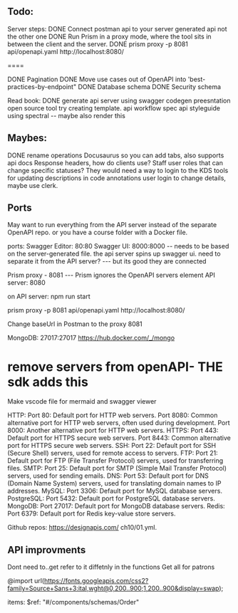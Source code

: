 ## Todo:

Server steps:
DONE Connect postman api to your server generated api not the other one
DONE Run Prism in a proxy mode, where the tool sits in between the client and the server.
DONE prism proxy -p 8081 api/openapi.yaml http://localhost:8080/

====

DONE Pagination
DONE Move use cases out of OpenAPI into 'best-practices-by-endpoint"
DONE Database schema
DONE Security schema

Read book:
DONE generate api server using swagger codegen
preesntation open source tool try creating template.
api workflow spec
api styleguide using spectral -- maybe also render this

## Maybes:

DONE rename operations
Docusaurus so you can add tabs, also supports api docs
Response headers, how do clients use?
Staff user roles that can change specific statuses?
They would need a way to login to the KDS
tools for updating descriptions in code annotations
user login to change details, maybe use clerk.

## Ports

May want to run everything from the API server instead of the separate OpenAPI repo.
or you have a course folder with a Docker file.

ports:
Swagger Editor: 80:80
Swagger UI: 8000:8000 -- needs to be based on the server-generated file. the api server spins up swagger ui. need to separate it from the API server? --- but its good they are connected

Prism proxy - 8081 --- Prism ignores the OpenAPI servers element
API server: 8080

on API server:
npm run start

prism proxy -p 8081 api/openapi.yaml http://localhost:8080/

Change baseUrl in Postman to the proxy 8081

MongoDB: 27017:27017⁠
https://hub.docker.com/_/mongo

# remove servers from openAPI- THE sdk adds this

Make vscode file for mermaid and swagger viewer

HTTP:
Port 80: Default port for HTTP web servers.
Port 8080: Common alternative port for HTTP web servers, often used during development.
Port 8000: Another alternative port for HTTP web servers.
HTTPS:
Port 443: Default port for HTTPS secure web servers.
Port 8443: Common alternative port for HTTPS secure web servers.
SSH:
Port 22: Default port for SSH (Secure Shell) servers, used for remote access to servers.
FTP:
Port 21: Default port for FTP (File Transfer Protocol) servers, used for transferring files.
SMTP:
Port 25: Default port for SMTP (Simple Mail Transfer Protocol) servers, used for sending emails.
DNS:
Port 53: Default port for DNS (Domain Name System) servers, used for translating domain names to IP addresses.
MySQL:
Port 3306: Default port for MySQL database servers.
PostgreSQL:
Port 5432: Default port for PostgreSQL database servers.
MongoDB:
Port 27017: Default port for MongoDB database servers.
Redis:
Port 6379: Default port for Redis key-value store servers.

Github repos:
https://designapis.com/ ch10/01.yml.

## API improvments

Dont need to..get refer to it diffetnly in the functions
Get all for patrons




@import url(https://fonts.googleapis.com/css2?family=Source+Sans+3:ital,wght@0,200..900;1,200..900&display=swap);


items:
    $ref: "#/components/schemas/Order"